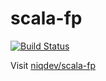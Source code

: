 # scala-fp

[![Build Status][travis-image]][travis-url]

[travis-image]: https://travis-ci.org/niqdev/scala-fp.svg?branch=master
[travis-url]: https://travis-ci.org/niqdev/scala-fp

Visit [niqdev/scala-fp](https://niqdev.github.io/scala-fp)
